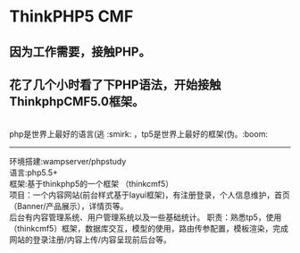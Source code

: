 # ThinkPHP5 CMF
## 因为工作需要，接触PHP。  
## 花了几个小时看了下PHP语法，开始接触ThinkphpCMF5.0框架。
<br>
php是世界上最好的语言(逃 :smirk: ，tp5是世界上最好的框架(伪。:boom:
<br>
<hr>
环境搭建:wampserver/phpstudy <br>
语言:php5.5+ <br>
框架:基于thinkphp5的一个框架 （thinkcmf5）<br>
项目：一个内容网站(前台样式基于layui框架)，有注册登录，个人信息维护，首页（Banner/产品展示），详情页等。<br>
     后台有内容管理系统、用户管理系统以及一些基础统计。
职责：熟悉tp5，使用（thinkcmf5）框架，数据库交互，模型的使用，路由传参配置，模板渲染，完成网站的登录注册/内容上传/内容呈现前后台等。<br>
